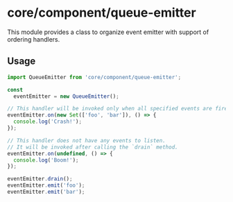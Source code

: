 # core/component/queue-emitter

This module provides a class to organize event emitter with support of ordering handlers.

## Usage

```js
import QueueEmitter from 'core/component/queue-emitter';

const
  eventEmitter = new QueueEmitter();

// This handler will be invoked only when all specified events are fired
eventEmitter.on(new Set(['foo', 'bar']), () => {
  console.log('Crash!');
});

// This handler does not have any events to listen.
// It will be invoked after calling the `drain` method.
eventEmitter.on(undefined, () => {
  console.log('Boom!');
});

eventEmitter.drain();
eventEmitter.emit('foo');
eventEmitter.emit('bar');
```
